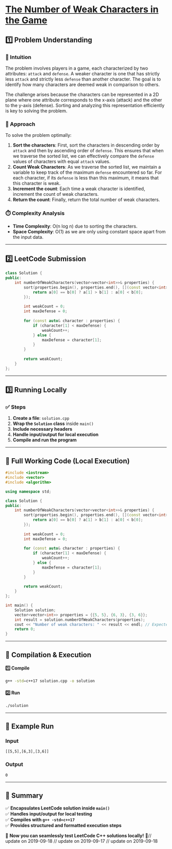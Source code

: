 # **[The Number of Weak Characters in the Game](https://leetcode.com/problems/the-number-of-weak-characters-in-the-game/description/)**  

## **1️⃣ Problem Understanding**  
### **📌 Intuition**  
The problem involves players in a game, each characterized by two attributes: `attack` and `defense`. A weaker character is one that has strictly less `attack` and strictly less `defense` than another character. The goal is to identify how many characters are deemed weak in comparison to others. 

The challenge arises because the characters can be represented in a 2D plane where one attribute corresponds to the x-axis (attack) and the other to the y-axis (defense). Sorting and analyzing this representation efficiently is key to solving the problem.

### **🚀 Approach**  
To solve the problem optimally:
1. **Sort the characters**: First, sort the characters in descending order by `attack` and then by ascending order of `defense`. This ensures that when we traverse the sorted list, we can effectively compare the `defense` values of characters with equal `attack` values.
2. **Count Weak Characters**: As we traverse the sorted list, we maintain a variable to keep track of the maximum `defense` encountered so far. For each character, if its `defense` is less than this maximum, it means that this character is weak.
3. **Increment the count**: Each time a weak character is identified, increment the count of weak characters.
4. **Return the count**: Finally, return the total number of weak characters.

### **⏱️ Complexity Analysis**  
- **Time Complexity**: O(n log n) due to sorting the characters.  
- **Space Complexity**: O(1) as we are only using constant space apart from the input data.

---  

## **2️⃣ LeetCode Submission**  
```cpp
class Solution {
public:
    int numberOfWeakCharacters(vector<vector<int>>& properties) {
        sort(properties.begin(), properties.end(), [](const vector<int>& a, const vector<int>& b) {
            return a[0] == b[0] ? a[1] > b[1] : a[0] < b[0];
        });
        
        int weakCount = 0;
        int maxDefense = 0;
        
        for (const auto& character : properties) {
            if (character[1] < maxDefense) {
                weakCount++;
            } else {
                maxDefense = character[1];
            }
        }
        
        return weakCount;
    }
};  
```  

---  

## **3️⃣ Running Locally**  
### **✅ Steps**  
1. **Create a file**: `solution.cpp`  
2. **Wrap the `Solution` class** inside `main()`  
3. **Include necessary headers**  
4. **Handle input/output for local execution**  
5. **Compile and run the program**  

---  

## **📝 Full Working Code (Local Execution)**  
```cpp
#include <iostream>
#include <vector>
#include <algorithm>

using namespace std;

class Solution {
public:
    int numberOfWeakCharacters(vector<vector<int>>& properties) {
        sort(properties.begin(), properties.end(), [](const vector<int>& a, const vector<int>& b) {
            return a[0] == b[0] ? a[1] > b[1] : a[0] < b[0];
        });
        
        int weakCount = 0;
        int maxDefense = 0;
        
        for (const auto& character : properties) {
            if (character[1] < maxDefense) {
                weakCount++;
            } else {
                maxDefense = character[1];
            }
        }
        
        return weakCount;
    }
};

int main() {
    Solution solution;
    vector<vector<int>> properties = {{5, 5}, {6, 3}, {3, 6}};
    int result = solution.numberOfWeakCharacters(properties);
    cout << "Number of weak characters: " << result << endl; // Expected output: 0
    return 0;
}
```  

---  

## **🔧 Compilation & Execution**  
#### **1️⃣ Compile**  
```bash
g++ -std=c++17 solution.cpp -o solution
```  

#### **2️⃣ Run**  
```bash
./solution
```  

---  

## **🎯 Example Run**  
### **Input**  
```
[[5,5],[6,3],[3,6]]
```  
### **Output**  
```
0
```  

---  

## **📌 Summary**  
✅ **Encapsulates LeetCode solution inside `main()`**  
✅ **Handles input/output for local testing**  
✅ **Compiles with `g++ -std=c++17`**  
✅ **Provides structured and formatted execution steps**  

🚀 **Now you can seamlessly test LeetCode C++ solutions locally!** 🚀// update on 2019-09-18
// update on 2019-09-17
// update on 2019-09-18

